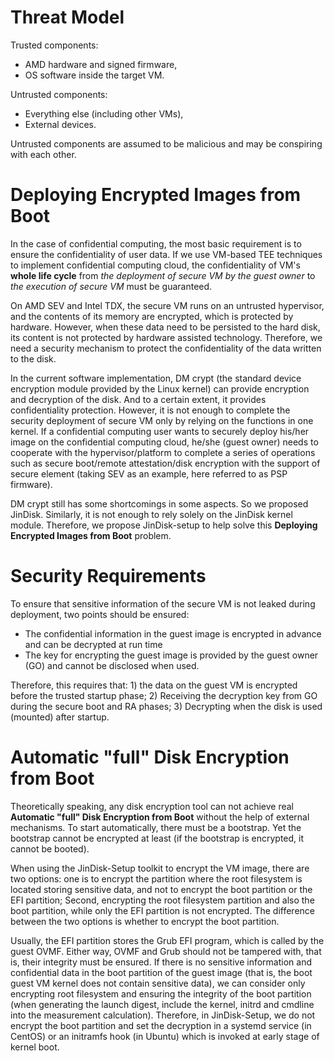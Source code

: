 # Threat Model

Trusted components:

- AMD hardware and signed firmware,
- OS software inside the target VM.

Untrusted components:

- Everything else (including other VMs),
- External devices.

Untrusted components are assumed to be malicious and may be conspiring with each other.

# Deploying Encrypted Images from Boot

In the case of confidential computing, the most basic requirement is to ensure the confidentiality of user data. If we use VM-based TEE techniques to implement confidential computing cloud, the confidentiality of VM's **whole life cycle** from *the deployment of secure VM by the guest owner* to *the execution of secure VM* must be guaranteed.

On AMD SEV and Intel TDX, the secure VM runs on an untrusted hypervisor, and the contents of its memory are encrypted, which is protected by hardware. However, when these data need to be persisted to the hard disk, its content is not protected by hardware assisted technology.
Therefore, we need a security mechanism to protect the confidentiality of the data written to the disk.

In the current software implementation, DM crypt (the standard device encryption module provided by the Linux kernel) can provide encryption and decryption of the disk. And to a certain extent, it provides confidentiality protection. However, it is not enough to complete the security deployment of secure VM only by relying on the functions in one kernel. If a confidential computing user wants to securely deploy his/her image on the confidential computing cloud, he/she (guest owner) needs to cooperate with the hypervisor/platform to complete a series of operations such as secure boot/remote attestation/disk encryption with the support of secure element (taking SEV as an example, here referred to as PSP firmware).

DM crypt still has some shortcomings in some aspects. So we proposed JinDisk. Similarly, it is not enough to rely solely on the JinDisk kernel module. Therefore, we propose JinDisk-setup to help solve this **Deploying Encrypted Images from Boot** problem.

# Security Requirements

To ensure that sensitive information of the secure VM is not leaked during deployment, two points should be ensured:

- The confidential information in the guest image is encrypted in advance and can be decrypted at run time
- The key for encrypting the guest image is provided by the guest owner (GO) and cannot be disclosed when used. 

Therefore, this requires that: 1) the data on the guest VM is encrypted before the trusted startup phase; 2) Receiving the decryption key from GO during the secure boot and RA phases; 3) Decrypting when the disk is used (mounted) after startup.

# Automatic "full" Disk Encryption from Boot

Theoretically speaking, any disk encryption tool can not achieve real **Automatic "full" Disk Encryption from Boot** without the help of external mechanisms. To start automatically, there must be a bootstrap. Yet the bootstrap cannot be encrypted at least (if the bootstrap is encrypted, it cannot be booted).

When using the JinDisk-Setup toolkit to encrypt the VM image, there are two options: one is to encrypt the partition where the root filesystem is located storing sensitive data, and not to encrypt the boot partition or the EFI partition; Second, encrypting the root filesystem partition and also the boot partition, while only the EFI partition is not encrypted. The difference between the two options is whether to encrypt the boot partition.

Usually, the EFI partition stores the Grub EFI program, which is called by the guest OVMF. Either way, OVMF and Grub should not be tampered with, that is, their integrity must be ensured. If there is no sensitive information and confidential data in the boot partition of the guest image (that is, the boot guest VM kernel does not contain sensitive data), we can consider only encrypting root filesystem and ensuring the integrity of the boot partition (when generating the launch digest, include the kernel, initrd and cmdline into the measurement calculation). Therefore, in JinDisk-Setup, we do not encrypt the boot partition and set the decryption in a systemd service (in CentOS) or an initramfs hook (in Ubuntu) which is invoked at early stage of kernel boot.
